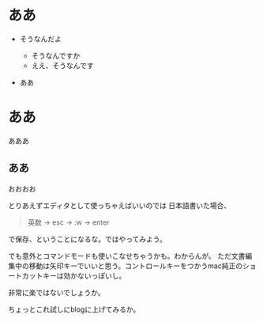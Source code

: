 # ああ
- そうなんだよ
	- そうなんですか
	- ええ、そうなんです
	
- ああ

# ああ

あああ

## ああ

おおおお

とりあえずエディタとして使っちゃえばいいのでは
日本語書いた場合、

> 英数 -> esc -> :w -> enter

で保存、ということになるな。ではやってみよう。

でも意外とコマンドモードも使いこなせちゃうかも。わからんが。
ただ文書編集中の移動は矢印キーでいいと思う。コントロールキーをつかうmac純正のショートカットキーは効かないっぽいし。

非常に楽ではないでしょうか。

ちょっとこれ試しにblogに上げてみるか。
